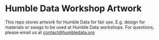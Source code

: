 # Humble Data Workshop Artwork

This repo stores artwork for Humble Data for fair use. E.g. design for materials or swags to be used at Humble Data workshops. For questions, please email us at contact@humbledata.org
